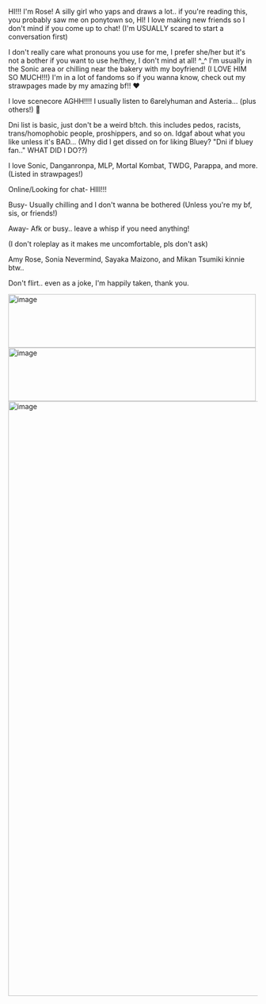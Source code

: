 HI!!! I'm Rose! A silly girl who yaps and draws a lot.. if you're reading this, you probably saw me on ponytown so, HI! I love making new friends so I don't mind if you come up to chat! (I'm USUALLY scared to start a conversation first)

I don't really care what pronouns you use for me, I prefer she/her but it's not a bother if you want to use he/they, I don't mind at all! ^_^
I'm usually in the Sonic area or chilling near the bakery with my boyfriend! (I LOVE HIM SO MUCH!!!) 
I'm in a lot of fandoms so if you wanna know, check out my strawpages made by my amazing bf!! ❤️ 

I love scenecore AGHH!!!! I usually listen to 6arelyhuman and Asteria... (plus others!) 🥺

Dni list is basic, just don't be a weird b!tch. this includes pedos, racists, trans/homophobic people, proshippers, and so on. Idgaf about what you like unless it's BAD... (Why did I get dissed on for liking Bluey? "Dni if bluey fan.." WHAT DID I DO??)

I love Sonic, Danganronpa, MLP, Mortal Kombat, TWDG, Parappa, and more. (Listed in strawpages!)

Online/Looking for chat- HIII!!!

Busy- Usually chilling and I don't wanna be bothered (Unless you're my bf, sis, or friends!)

Away- Afk or busy.. leave a whisp if you need anything!

(I don't roleplay as it makes me uncomfortable, pls don't ask)

Amy Rose, Sonia Nevermind, Sayaka Maizono, and Mikan Tsumiki kinnie btw..

Don't flirt.. even as a joke, I'm happily taken, thank you.

<img width="500" height="108" alt="image" src="https://github.com/user-attachments/assets/411be17a-33c6-49c5-928b-fc819ec08ea5" />


<img width="500" height="108" alt="image" src="https://github.com/user-attachments/assets/c6e4e34e-5a5b-41a6-9f5a-02ace68551fb" />

<img width="2500" height="1200" alt="image" src="https://github.com/user-attachments/assets/5b7df416-eb83-46ed-81ba-d33f365767e8" />


